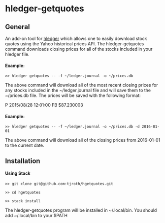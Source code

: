 # hledger-getquotes

## General

An add-on tool for [hledger](http://hledger.org) which allows one to easily download stock quotes using the Yahoo historical prices API.  The hledger-getquotes command downloads closing prices for all of the stocks included in your hledger file.  

#### Example:
    >> hledger getquotes -- -f ~/ledger.journal -o ~/prices.db

The above command will download all of the most recent closing prices for any stocks included in the ~/ledger.journal file and will save them to the ~/prices.db file.  The prices will be saved with the following format:

P 2015/08/28 12:01:00 FB $87.230003

#### Example:
    >> hledger getquotes -- -f ~/ledger.journal -o ~/prices.db -d 2016-01-01

The above command will download all of the closing prices from 2016-01-01 to the current date.


## Installation

#### Using Stack

    >> git clone git@github.com:tjroth/hgetquotes.git

    >> cd hgetquotes

    >> stack install

The hledger-getquotes program will be installed in ~/.local/bin.  You should add ~/.local/bin to your $PATH
